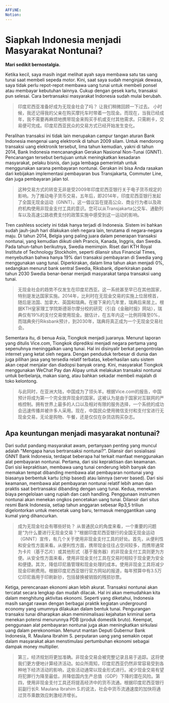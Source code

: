 ```yaml
---
AFFiNE: 
Notion: 
---
```


# Siapkah Indonesia menjadi Masyarakat Nontunai?

**Mari sedikit bernostalgia.**

Ketika kecil, saya masih ingat melihat ayah saya membawa satu tas uang tunai saat membeli sepeda motor. Kini, saat saya sudah menginjak dewasa, saya tidak perlu repot-repot membawa uang tunai untuk membeli ponsel atau membayar kebutuhan lainnya. Cukup dengan gesek kartu, transaksi pun selesai. Cara bertransaksi masyarakat Indonesia sudah mulai berubah.

> 印度尼西亚准备好成为无现金社会了吗？
> 让我们稍微回顾一下过去。
> 小时候，我还记得我的父亲在购买摩托车时带着一包现金。而现在，当我已经成年，我不需要再麻烦地携带现金来购买手机或支付其他需求。只需刷卡，交易便可完成。印度尼西亚民众的交易方式已经开始发生变化。

Peralihan transaksi ini tidak lain merupakan campur tangan aturan Bank Indonesia mengenai uang elektronik di tahun 2009 silam. Untuk mendorong transaksi uang elektronik tersebut, lima tahun kemudian, yakni di tahun 2014, Bank Indonesia mencanangkan Gerakan Nasional Non-Tunai (GNNT). Pencanangan tersebut bertujuan untuk meningkatkan kesadaran masyarakat, pelaku bisnis, dan juga lembaga pemerintah untuk menggunakan sarana pembayaran nontunai. Gerakan ini bisa Anda rasakan dari kebijakan implementasi pembayaran bus Transjakarta, Commuter Line, dan juga pembayaran jalan tol.

> 这种交易方式的转变无非是受2009年印度尼西亚银行关于电子货币规定的影响。为了推动电子货币交易，五年后，即2014年，印度尼西亚银行发起了全国无现金运动（GNNT）。这一倡议旨在提高公众、商业行为者以及政府机构使用非现金支付工具的意识。您可以从Transjakarta公交车、通勤列车以及高速公路收费支付的政策实施中感受到这一运动的影响。

Tren cashless society ini tidak hanya terjadi di Indonesia. Sistem ini bahkan sudah jauh-jauh hari dilakukan oleh negara lain, terutama di negara-negara maju. Di tahun 2014, Belgia yang paling juara dalam penerapan transaksi nontunai, yang kemudian diikuti oleh Prancis, Kanada, Inggris, dan Swedia. Pada tahun-tahun berikutnya, Swedia memimpin. Riset dari KTH Royal Institute of Technology Stockholm, seperti dilansir situs Financial Times, menyebutkan bahwa hanya 19% dari transaksi pembayaran di Swedia yang menggunakan uang tunai. Diperkirakan, dalam lima tahun akan menjadi 0%, sedangkan menurut bank sentral Swedia, Riksbank, diperkirakan pada tahun 2030 Swedia benar-benar menjadi masyarakat tanpa transaksi uang tunai.

> 无现金社会的趋势不仅发生在印度尼西亚。这一系统甚至早已在其他国家，特别是发达国家实施。2014年，比利时在无现金交易的实施上位居榜首，随后是法国、加拿大、英国和瑞典。在接下来的几年里，瑞典后来居上。根据KTH皇家理工学院斯德哥尔摩分校的研究（引自《金融时报》网站），瑞典仅有19%的支付交易使用现金。据估计，在五年内这一比例将降至0%，而瑞典央行Riksbank预计，到2030年，瑞典将真正成为一个无现金交易社会。

Sementara itu, di benua Asia, Tiongkok menjadi juaranya. Menurut laporan yang ditulis Vice.com, Tiongkok diprediksi menjadi negara pertama yang sepenuhnya meninggalkan uang tunai. Hal ini disinyalir berkat pengontrolan internet yang ketat oleh negara. Dengan penduduk terbesar di dunia dan juga pilihan jasa yang tersedia relatif terbatas, keberhasilan satu sistem akan cepat menjalar dan diadopsi banyak orang. Kini, masyarakat Tiongkok menggunakan WeChat Pay dan Alipay untuk melakukan transaksi nontunai untuk berbelanja, makan siang, atau bahkan sekadar membeli majalah di toko kelontong.

> 与此同时，在亚洲大陆，中国成为了领头羊。根据Vice.com的报告，中国预计将成为第一个完全放弃现金的国家。这被认为是由于国家对互联网的严格控制。拥有世界上最多的人口以及相对有限的服务选择，一个系统的成功会迅速传播并被许多人采用。现在，中国民众使用微信支付和支付宝进行无现金交易，无论是购物、午餐，还是仅仅在杂货店购买杂志。

## Apa keuntungan menjadi masyarakat nontunai?

Dari sudut pandang masyarakat awam, pertanyaan penting yang muncul adalah "Mengapa harus bertransaksi nontunai?". Dilansir dari sosialisasi GNNT Bank Indonesia, terdapat beberapa hal terkait manfaat menggunakan alat pembayaran nontunai. Pertama, dari sisi kepraktisan dan keamanan. Dari sisi kepraktisan, membawa uang tunai cenderung lebih banyak dan memakan tempat dibanding membawa alat pembayaran nontunai yang biasanya berbentuk kartu (chip based) atau lainnya (server based). Dari sisi keamanan, membawa alat pembayaran nontunai relatif lebih aman dan praktis saat bertransaksi dibanding dengan uang tunai. Kedua, menekan biaya pengelolaan uang rupiah dan cash handling. Penggunaan instrumen nontunai akan menekan ongkos pencetakan uang tunai. Dilansir dari situs resmi Bank Indonesia, setiap tahun anggaran sebesar Rp3,5 triliun digelontorkan untuk mencetak uang baru, termasuk menggantikan uang kumal yang dihancurkan.

> 成为无现金社会有哪些好处？
> 从普通民众的角度来看，一个重要的问题是“为什么要进行无现金交易？”根据印度尼西亚银行的全国无现金运动（GNNT）宣传，有几个关于使用非现金支付工具的好处。首先，从便利性和安全性方面来看。从便利性方面，携带现金往往占空间较多，而携带通常为卡片（基于芯片）或其他形式（基于服务器）的非现金支付工具则更为方便。从安全性方面来看，使用非现金支付工具在交易时相较于现金更为安全和便捷。其次，降低印尼盾管理和现金处理的成本。使用非现金工具将减少现金印刷费用。根据印度尼西亚银行官方网站的报道，每年预算中有3.5万亿印尼盾用于印刷新钞，包括替换被销毁的残损钞票。

Ketiga, perencanaan ekonomi akan lebih akurat. Transaksi nontunai akan tercatat secara lengkap dan mudah dilacak. Hal ini akan memudahkan kita dalam menghitung aktivitas ekonomi. Seperti yang diketahui, Indonesia masih sangat rawan dengan berbagai praktik kegiatan underground economy yang umumnya dilakukan dalam bentuk tunai. Pengurangan transaksi tunai diharapkan akan meminimalisasi kejahatan kriminal serta menekan potensi menurunnya PDB (produk domestik bruto). Keempat, penggunaan alat pembayaran nontunai juga akan meningkatkan sirkulasi uang dalam perekonomian. Menurut mantan Deputi Gubernur Bank Indonesia, R. Maulana Ibrahim S. perputaran uang yang semakin cepat dalam masyarakat akan menstimulasi pertumbuhan ekonomi sebagai dampak money multiplier.

> 第三，经济规划将更加准确。非现金交易会被完整记录且易于追踪。这将使我们更方便地计算经济活动。如众所周知，印度尼西亚仍然非常容易受到各种地下经济活动的影响，这些活动通常以现金形式进行。减少现金交易有望将犯罪行为降至最低，并降低国内生产总值（GDP）下降的潜在风险。第四，使用非现金支付工具还将提高经济中的货币流通。根据印度尼西亚银行前副行长R. Maulana Ibrahim S.的说法，社会中货币流通速度的加快将通过货币乘数效应刺激经济增长。

